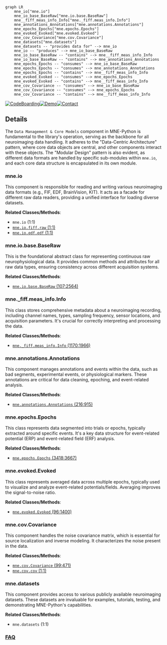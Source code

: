 ```mermaid
graph LR
    mne_io["mne.io"]
    mne_io_base_BaseRaw["mne.io.base.BaseRaw"]
    mne__fiff_meas_info_Info["mne._fiff.meas_info.Info"]
    mne_annotations_Annotations["mne.annotations.Annotations"]
    mne_epochs_Epochs["mne.epochs.Epochs"]
    mne_evoked_Evoked["mne.evoked.Evoked"]
    mne_cov_Covariance["mne.cov.Covariance"]
    mne_datasets["mne.datasets"]
    mne_datasets -- "provides data for" --> mne_io
    mne_io -- "produces" --> mne_io_base_BaseRaw
    mne_io_base_BaseRaw -- "contains" --> mne__fiff_meas_info_Info
    mne_io_base_BaseRaw -- "contains" --> mne_annotations_Annotations
    mne_epochs_Epochs -- "consumes" --> mne_io_base_BaseRaw
    mne_epochs_Epochs -- "consumes" --> mne_annotations_Annotations
    mne_epochs_Epochs -- "contains" --> mne__fiff_meas_info_Info
    mne_evoked_Evoked -- "consumes" --> mne_epochs_Epochs
    mne_evoked_Evoked -- "contains" --> mne__fiff_meas_info_Info
    mne_cov_Covariance -- "consumes" --> mne_io_base_BaseRaw
    mne_cov_Covariance -- "consumes" --> mne_epochs_Epochs
    mne_cov_Covariance -- "contains" --> mne__fiff_meas_info_Info
```

[![CodeBoarding](https://img.shields.io/badge/Generated%20by-CodeBoarding-9cf?style=flat-square)](https://github.com/CodeBoarding/CodeBoarding)[![Demo](https://img.shields.io/badge/Try%20our-Demo-blue?style=flat-square)](https://www.codeboarding.org/demo)[![Contact](https://img.shields.io/badge/Contact%20us%20-%20contact@codeboarding.org-lightgrey?style=flat-square)](mailto:contact@codeboarding.org)

## Details

The `Data Management & Core Models` component in MNE-Python is fundamental to the library's operation, serving as the backbone for all neuroimaging data handling. It adheres to the "Data-Centric Architecture" pattern, where core data objects are central, and other components interact with these objects. The "Modular Design" pattern is also evident, as different data formats are handled by specific sub-modules within `mne.io`, and each core data structure is encapsulated in its own module.

### mne.io
This component is responsible for reading and writing various neuroimaging data formats (e.g., FIF, EDF, BrainVision, KIT). It acts as a facade for different raw data readers, providing a unified interface for loading diverse datasets.


**Related Classes/Methods**:

- `mne.io` (1:1)
- <a href="https://github.com/mne-tools/mne-python/blob/main/mne/io/fiff/raw.py#L1-L1" target="_blank" rel="noopener noreferrer">`mne.io.fiff.raw` (1:1)</a>
- <a href="https://github.com/mne-tools/mne-python/blob/main/mne/io/edf/edf.py#L1-L1" target="_blank" rel="noopener noreferrer">`mne.io.edf.edf` (1:1)</a>


### mne.io.base.BaseRaw
This is the foundational abstract class for representing continuous raw neurophysiological data. It provides common methods and attributes for all raw data types, ensuring consistency across different acquisition systems.


**Related Classes/Methods**:

- <a href="https://github.com/mne-tools/mne-python/blob/main/mne/io/base.py#L107-L2564" target="_blank" rel="noopener noreferrer">`mne.io.base.BaseRaw` (107:2564)</a>


### mne._fiff.meas_info.Info
This class stores comprehensive metadata about a neuroimaging recording, including channel names, types, sampling frequency, sensor locations, and acquisition parameters. It's crucial for correctly interpreting and processing the data.


**Related Classes/Methods**:

- <a href="https://github.com/mne-tools/mne-python/blob/main/mne/_fiff/meas_info.py#L1170-L1966" target="_blank" rel="noopener noreferrer">`mne._fiff.meas_info.Info` (1170:1966)</a>


### mne.annotations.Annotations
This component manages annotations and events within the data, such as bad segments, experimental events, or physiological markers. These annotations are critical for data cleaning, epoching, and event-related analysis.


**Related Classes/Methods**:

- <a href="https://github.com/mne-tools/mne-python/blob/main/mne/annotations.py#L216-L915" target="_blank" rel="noopener noreferrer">`mne.annotations.Annotations` (216:915)</a>


### mne.epochs.Epochs
This class represents data segmented into trials or epochs, typically extracted around specific events. It's a key data structure for event-related potential (ERP) and event-related field (ERF) analysis.


**Related Classes/Methods**:

- <a href="https://github.com/mne-tools/mne-python/blob/main/mne/epochs.py#L3418-L3667" target="_blank" rel="noopener noreferrer">`mne.epochs.Epochs` (3418:3667)</a>


### mne.evoked.Evoked
This class represents averaged data across multiple epochs, typically used to visualize and analyze event-related potentials/fields. Averaging improves the signal-to-noise ratio.


**Related Classes/Methods**:

- <a href="https://github.com/mne-tools/mne-python/blob/main/mne/evoked.py#L96-L1400" target="_blank" rel="noopener noreferrer">`mne.evoked.Evoked` (96:1400)</a>


### mne.cov.Covariance
This component handles the noise covariance matrix, which is essential for source localization and inverse modeling. It characterizes the noise present in the data.


**Related Classes/Methods**:

- <a href="https://github.com/mne-tools/mne-python/blob/main/mne/cov.py#L99-L471" target="_blank" rel="noopener noreferrer">`mne.cov.Covariance` (99:471)</a>
- <a href="https://github.com/mne-tools/mne-python/blob/main/mne/cov.py#L1-L1" target="_blank" rel="noopener noreferrer">`mne.cov.cov` (1:1)</a>


### mne.datasets
This component provides access to various publicly available neuroimaging datasets. These datasets are invaluable for examples, tutorials, testing, and demonstrating MNE-Python's capabilities.


**Related Classes/Methods**:

- `mne.datasets` (1:1)




### [FAQ](https://github.com/CodeBoarding/GeneratedOnBoardings/tree/main?tab=readme-ov-file#faq)